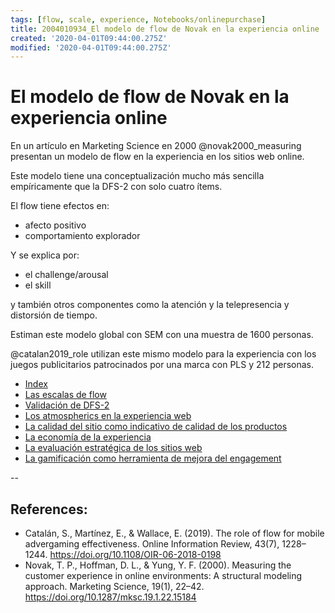 ```yaml
---
tags: [flow, scale, experience, Notebooks/onlinepurchase]
title: 2004010934_El modelo de flow de Novak en la experiencia online
created: '2020-04-01T09:44:00.275Z'
modified: '2020-04-01T09:44:00.275Z'
---
```


# El modelo de flow de Novak en la experiencia online

En un artículo en Marketing Science en 2000 @novak2000_measuring presentan un modelo de flow en la experiencia en los sitios web online.

Este modelo tiene una conceptualización mucho más sencilla empíricamente que la DFS-2 con solo cuatro ítems.

El flow tiene efectos en:

- afecto positivo
- comportamiento explorador

Y se explica por:

- el challenge/arousal
- el skill

y también otros componentes como la atención y la telepresencia y distorsión de tiempo.

Estiman este modelo global con SEM con una muestra de 1600 personas.

@catalan2019_role utilizan este mismo modelo para la experiencia con los juegos publicitarios patrocinados por una marca con PLS y 212 personas.

- [Index](_2003101705_index.md)
- [Las escalas de flow](2003291853_escala_de_flow.md)
- [Validación de DFS-2](2003311902_validacion_dSF2.md)
- [Los atmospherics en la experiencia web](2004060631_web_atmospherics.md)
- [La calidad del sitio como indicativo de calidad de los productos](2004201730_calidadsitioweb_extrisiccueproductos.md)
- [La economía de la experiencia](2003171027_experience_economy_theory.md)
- [La evaluación estratégica de los sitios web](2004040843_evaluacion_rendimiento_sitio_web.md)
- [La gamificación como herramienta de mejora del engagement](2003170736_gamificacion_engagement.md)

--
## References:

- Catalán, S., Martínez, E., & Wallace, E. (2019). The role of flow for mobile advergaming effectiveness. Online Information Review, 43(7), 1228–1244. https://doi.org/10.1108/OIR-06-2018-0198
- Novak, T. P., Hoffman, D. L., & Yung, Y. F. (2000). Measuring the customer experience in online environments: A structural modeling approach. Marketing Science, 19(1), 22–42. https://doi.org/10.1287/mksc.19.1.22.15184



